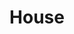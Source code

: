 ---
title: House
layout: revealjs-talkabout
quantity: 4
script: 
- I live in a/an ___. 
- I have lived there for ___. 
- My address is ___. 
- My (house・apartment) is big/small.  
- Its color is ___. 
- In my house there is・are ___ rooms. 
- There (is・are) ___ bedrooms. 
- There (is・are) ___ bathrooms. 
- There (is・are) also ___kitchen(s), 
- ___living room(s), 
- and _____dining room(s). 
- There (is・are) also ___ garage(s). 
- There is (isn't) a garden. 
- There is (isn't) a swimming pool. 
- There is (isn't) an attic. 
- There is (isn't) a basement. 
- In front of the house, there's ___. 
- In the back of the house, there's ____. 
- On the right there's ___, and on the left there's ___. 
- Near my house there is・are ___. 
- What I like most about my house is ___.
- What I like the least about my house is ___. 
- My neighborhood is (very・not so) good. 
---